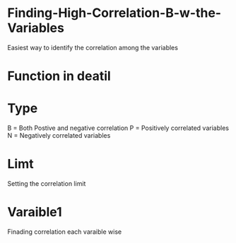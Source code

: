 # Finding-High-Correlation-B-w-the-Variables
Easiest way to identify the correlation among the variables 

# Function in deatil 

# Type 
B = Both Postive and negative correlation 
P = Positively correlated variables 
N = Negatively correlated variables

# Limt 
Setting the correlation limit

# Varaible1

Finading correlation each varaible wise 

